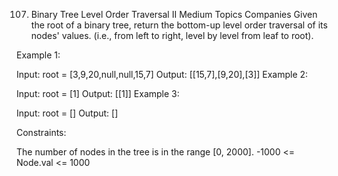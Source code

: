107. Binary Tree Level Order Traversal II
Medium
Topics
Companies
Given the root of a binary tree, return the bottom-up level order traversal of its nodes' values. (i.e., from left to right, level by level from leaf to root).

 

Example 1:


Input: root = [3,9,20,null,null,15,7]
Output: [[15,7],[9,20],[3]]
Example 2:

Input: root = [1]
Output: [[1]]
Example 3:

Input: root = []
Output: []
 

Constraints:

The number of nodes in the tree is in the range [0, 2000].
-1000 <= Node.val <= 1000